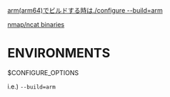 [arm(arm64)でビルドする時は./configure --build=arm](https://www.servernote.net/article.cgi?id=you-must-specify-build-type)

[nmap/ncat binaries](https://nmap.org/dist/nmap-7.92.tar.bz2)

# ENVIRONMENTS
$CONFIGURE_OPTIONS

i.e.) `--build=arm`